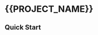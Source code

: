 # {{PROJECT_NAME}}

<!-- qmims: Generate a brief project overview (1 paragraph) based on the project's primary purpose. -->

## Quick Start

<!-- qmims: Provide a minimal set of instructions to get started with this project quickly. -->
